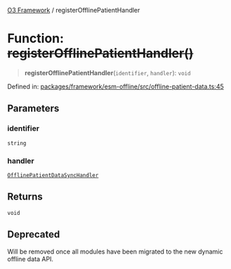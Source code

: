 [O3 Framework](../API.md) / registerOfflinePatientHandler

# Function: ~~registerOfflinePatientHandler()~~

> **registerOfflinePatientHandler**(`identifier`, `handler`): `void`

Defined in: [packages/framework/esm-offline/src/offline-patient-data.ts:45](https://github.com/UjjawalPrabhat/openmrs-esm-core/blob/main/packages/framework/esm-offline/src/offline-patient-data.ts#L45)

## Parameters

### identifier

`string`

### handler

[`OfflinePatientDataSyncHandler`](../interfaces/OfflinePatientDataSyncHandler.md)

## Returns

`void`

## Deprecated

Will be removed once all modules have been migrated to the new dynamic offline data API.
